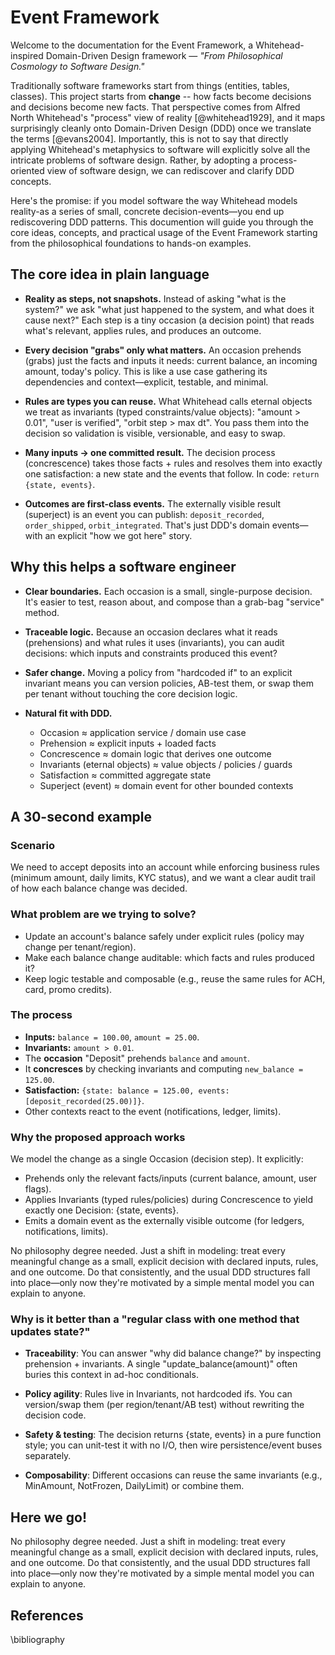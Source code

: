 # Event Framework

Welcome to the documentation for the Event Framework, a Whitehead-inspired Domain-Driven Design framework — *"From Philosophical Cosmology to Software Design."*


Traditionally software frameworks start from things (entities, tables, classes). This project starts from **change** -- how facts become decisions and decisions become new facts. That perspective comes from Alfred North Whitehead's "process" view of reality [@whitehead1929], and it maps surprisingly cleanly onto Domain-Driven Design (DDD) once we translate the terms [@evans2004]. Importantly, this 
is not to say that directly applying Whitehead's metaphysics to software will explicitly solve
all the intricate problems of software design. Rather, by adopting a process-oriented view of software design, we can rediscover and clarify DDD concepts.

Here's the promise: if you model software the way Whitehead models reality-as a series of small, concrete decision-events—you end up rediscovering DDD patterns. This documention will guide you through the core ideas, concepts, and practical usage of the Event Framework starting from the philosophical foundations to hands-on examples.

## The core idea in plain language

- **Reality as steps, not snapshots.**
Instead of asking "what is the system?" we ask "what just happened to the system, and what does it cause next?" Each step is a tiny occasion (a decision point) that reads what's relevant, applies rules, and produces an outcome.

- **Every decision "grabs" only what matters.**
An occasion prehends (grabs) just the facts and inputs it needs: current balance, an incoming amount, today's policy. This is like a use case gathering its dependencies and context—explicit, testable, and minimal.

- **Rules are types you can reuse.**
What Whitehead calls eternal objects we treat as invariants (typed constraints/value objects): "amount > 0.01", "user is verified", "orbit step > max dt". You pass them into the decision so validation is visible, versionable, and easy to swap.

- **Many inputs → one committed result.**
The decision process (concrescence) takes those facts + rules and resolves them into exactly one satisfaction: a new state and the events that follow. In code: `return {state, events}`.

- **Outcomes are first-class events.**
The externally visible result (superject) is an event you can publish: `deposit_recorded`, `order_shipped`, `orbit_integrated`. That's just DDD's domain events—with an explicit "how we got here" story.

## Why this helps a software engineer

- **Clear boundaries.**
Each occasion is a small, single-purpose decision. It's easier to test, reason about, and compose than a grab-bag "service" method.

- **Traceable logic.**
Because an occasion declares what it reads (prehensions) and what rules it uses (invariants), you can audit decisions: which inputs and constraints produced this event?

- **Safer change.**
Moving a policy from "hardcoded if" to an explicit invariant means you can version policies, AB-test them, or swap them per tenant without touching the core decision logic.

- **Natural fit with DDD.**

    - Occasion ≈ application service / domain use case
    - Prehension ≈ explicit inputs + loaded facts
    - Concrescence ≈ domain logic that derives one outcome
    - Invariants (eternal objects) ≈ value objects / policies / guards
    - Satisfaction ≈ committed aggregate state
    - Superject (event) ≈ domain event for other bounded contexts

## A 30-second example

### Scenario
We need to accept deposits into an account while enforcing business rules (minimum amount, daily limits, KYC status), and we want a clear audit trail of how each balance change was decided.

### What problem are we trying to solve?
- Update an account's balance safely under explicit rules (policy may change per tenant/region).
- Make each balance change auditable: which facts and rules produced it?
- Keep logic testable and composable (e.g., reuse the same rules for ACH, card, promo credits).

### The process
- **Inputs:** `balance = 100.00`, `amount = 25.00`.
- **Invariants:** `amount > 0.01`.
- The **occasion** "Deposit" prehends `balance` and `amount`.
- It **concresces** by checking invariants and computing `new_balance = 125.00`.
- **Satisfaction:** `{state: balance = 125.00, events: [deposit_recorded(25.00)]}`.
- Other contexts react to the event (notifications, ledger, limits).

### Why the proposed approach works
We model the change as a single Occasion (decision step). It explicitly:

- Prehends only the relevant facts/inputs (current balance, amount, user flags).
- Applies Invariants (typed rules/policies) during Concrescence to yield exactly one Decision: {state, events}.
- Emits a domain event as the externally visible outcome (for ledgers, notifications, limits).

No philosophy degree needed. Just a shift in modeling: treat every meaningful change as a small, explicit decision with declared inputs, rules, and one outcome. Do that consistently, and the usual DDD structures fall into place—only now they're motivated by a simple mental model you can explain to anyone.

### Why is it better than a "regular class with one method that updates state?"

- **Traceability**: You can answer "why did balance change?" by inspecting prehension + invariants. A single "update_balance(amount)" often buries this context in ad-hoc conditionals.

- **Policy agility**: Rules live in Invariants, not hardcoded ifs. You can version/swap them (per region/tenant/AB test) without rewriting the decision code.

- **Safety & testing**: The decision returns {state, events} in a pure function style; you can unit-test it with no I/O, then wire persistence/event buses separately.

- **Composability**: Different occasions can reuse the same invariants (e.g., MinAmount, NotFrozen, DailyLimit) or combine them.

## Here we go!
No philosophy degree needed. Just a shift in modeling: treat every meaningful change as a small, explicit decision with declared inputs, rules, and one outcome. Do that consistently, and the usual DDD structures fall into place—only now they're motivated by a simple mental model you can explain to anyone.

## References
\bibliography
